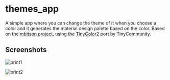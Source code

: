 # themes_app

A simple app where you can change the theme of it when you choose a color and it generates the material design palette based on the color. Based on the [mbitson project](https://github.com/mbitson/mcg), using the [TinyColor2](https://github.com/TinyCommunity/tinycolor2) port by TinyCommunity.

## Screenshots

![print1](https://user-images.githubusercontent.com/10618453/136792038-83f2727b-4019-4b6a-a0d4-94231fc57629.jpg)

![print2](https://user-images.githubusercontent.com/10618453/136792115-57ccb4ae-c24a-4c0f-9972-0daebbd56337.jpg)

